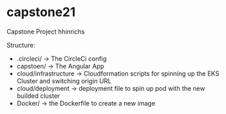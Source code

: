 # capstone21
Capstone Project hhinrichs

Structure:
* .circleci/ → The CircleCi config
* capstoen/ → The Angular App
* cloud/infrastructure → Cloudformation scripts for spinning up the EKS Cluster and switching origin URL
* cloud/deployment  → deployment file to spin up pod with the new builded cluster
* Docker/ → the Dockerfile to create a new image 